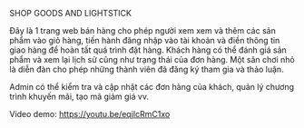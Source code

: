 SHOP GOODS AND LIGHTSTICK



Đây là 1 trang web bán hàng cho phép người xem xem và thêm các sản phẩm vào giỏ hàng, tiến hành đăng nhập vào tài khoản và điền thông tin giao hàng để hoàn tất quá trình đặt hàng.
Khách hàng có thể đánh giá sản phẩm và xem lại lịch sử cũng như trạng thái của đơn hàng. Một sân chơi nhỏ là diễn đàn cho phép những thành viên đã đăng ký tham gia và thảo luận.

Admin có thể kiểm tra và cập nhật các đơn hàng của khách, quản lý chương trình khuyến mãi, tạo mã giảm giá vv.

Video demo: https://youtu.be/eqjIcRmC1xo
